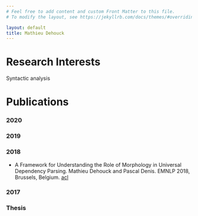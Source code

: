 ```yaml
---
# Feel free to add content and custom Front Matter to this file.
# To modify the layout, see https://jekyllrb.com/docs/themes/#overriding-theme-defaults

layout: default
title: Mathieu Dehouck
---
```


# Research Interests

Syntactic analysis

# Publications

### 2020

### 2019

### 2018

*   A Framework for Understanding the Role of Morphology in Universal Dependency Parsing.
Mathieu Dehouck and Pascal Denis.
EMNLP 2018, Brussels, Belgium.
[acl](https://www.aclweb.org/anthology/D18-1312/)

### 2017

### Thesis